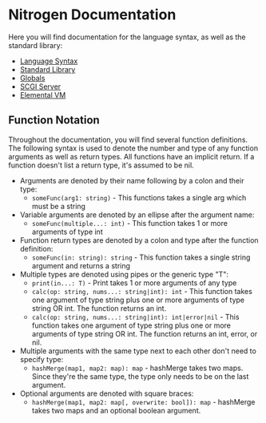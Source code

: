 # Nitrogen Documentation

Here you will find documentation for the language syntax, as well as the standard library:

- [Language Syntax](language)
- [Standard Library](std)
- [Globals](globals.md)
- [SCGI Server](scgi-server.md)
- [Elemental VM](vm.md)

## Function Notation

Throughout the documentation, you will find several function definitions. The following syntax is used to denote the number and type
of any function arguments as well as return types. All functions have an implicit return. If a function doesn't list a return type,
it's assumed to be nil.

- Arguments are denoted by their name following by a colon and their type:
  - `someFunc(arg1: string)` - This functions takes a single arg which must be a string
- Variable arguments are denoted by an ellipse after the argument name:
  - `someFunc(multiple...: int)` - This function takes 1 or more arguments of type int
- Function return types are denoted by a colon and type after the function definition:
  - `someFunc(in: string): string` - This function takes a single string argument and returns a string
- Multiple types are denoted using pipes or the generic type "T":
  - `print(in...: T)` - Print takes 1 or more arguments of any type
  - `calc(op: string, nums...: string|int): int` - This function takes one argument of type string plus one or more arguments of type string OR int. The function returns an int.
  - `calc(op: string, nums...: string|int): int|error|nil` - This function takes one argument of type string plus one or more arguments of type string OR int. The function returns an int, error, or nil.
- Multiple arguments with the same type next to each other don't need to specify type:
  - `hashMerge(map1, map2: map): map` - hashMerge takes two maps. Since they're the same type, the type only needs to be on the last argument.
- Optional arguments are denoted with square braces:
  - `hashMerge(map1, map2: map[, overwrite: bool]): map` - hashMerge takes two maps and an optional boolean argument.
